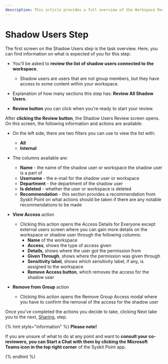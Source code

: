 ```yaml
---
description: This article provides a full overview of the Workspace Review task resolution process in Syskit Point from a workspace owner's perspective.
---
```


# Shadow Users Step

The first screen on the Shadow Users step is the task overview. Here, you can find information on what is expected of you for this step:

* You'll be asked to **review the list of shadow users connected to the workspace**. 
  * Shadow users are users that are not group members, but they have access to some content within your workspace. 

* Explanation of how many sections this step has: **Review All Shadow Users.**

* **Review button** you can click when you're ready to start your review.

After **clicking the Review button**, the Shadow Users Review screen opens. On this screen, the following information and actions are available:

* On the left side, there are two filters you can use to view the list with:
  * **All**
  * **Internal** 

* The columns available are: 
  * **Name** - the name of the shadow user or workspace the shadow user is a part of
  * **Username** - the e-mail for the shadow user or workspace
  * **Department** - the department of the shadow user
  * **Is deleted** - whether the user or workspace is deleted
  * **Recommendation** - this section provides a recommendation from Syskit Point on what actions should be taken if there are any notable recommendations to be made

* **View Access** action
  * Clicking this action opens the Access Details for Everyone except external users screen where you can gain more details on the workspace or shadow user through the following columns:
    * **Name** of the workspace
    * **Access**, shows the type of access given
    * **Details**, shows where the user got the permission from
    * **Given Through**, shows where the permission was given through
    * **Sensitivity label**, shows which sensitivity label, if any, is assigned to the workspace
    * **Remove Access button**, which removes the access for the shadow user

* **Remove from Group** action
  * Clicking this action opens the Remove Group Access modal where you have to confirm the removal of the access for the shadow user

Once you've completed the actions you decide to take, clicking Next take you to the next, [Sharing](sharing-step.md), step.


{% hint style="information" %}
**Please note!** 

If you are unsure of what to do at any point and want to **consult your co-reviewers, you can Start a Chat with them by clicking the Microsoft Teams icon in the top right corner** of the Syskit Point app. 

{% endhint %}